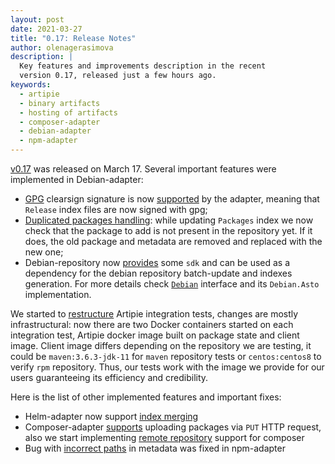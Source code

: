 ```yaml
---
layout: post
date: 2021-03-27
title: "0.17: Release Notes"
author: olenagerasimova
description: |
  Key features and improvements description in the recent
  version 0.17, released just a few hours ago.
keywords:
  - artipie
  - binary artifacts
  - hosting of artifacts
  - composer-adapter
  - debian-adapter
  - npm-adapter
---
```


[v0.17](https://github.com/artipie/artipie/releases/tag/0.17) was released on March 17. 
Several important features were implemented in Debian-adapter: 
- [GPG](https://en.wikipedia.org/wiki/GNU_Privacy_Guard) clearsign signature is now [supported](https://github.com/artipie/debian-adapter/issues/29) 
by the adapter, meaning that `Release` index files are now signed with gpg;
- [Duplicated packages handling](https://github.com/artipie/debian-adapter/issues/74): while updating 
`Packages` index we now check that the package to add is not present in the repository yet. 
If it does, the old package and metadata are removed and replaced with the new one;
- Debian-repository now [provides](https://github.com/artipie/debian-adapter/issues/51) some `sdk` 
and can be used as a dependency for the debian repository batch-update and indexes generation. For 
more details check [`Debian`](https://github.com/artipie/debian-adapter/blob/master/src/main/java/com/artipie/debian/Debian.java) 
interface and its `Debian.Asto` implementation.

We started to [restructure](https://github.com/artipie/artipie/issues/855) Artipie integration tests, 
changes are mostly infrastructural: now there are two Docker containers started on each integration test, 
Artipie docker image built on package state and client image. Client image differs depending on the 
repository we are testing, it could be `maven:3.6.3-jdk-11` for `maven` repository tests 
or `centos:centos8` to verify `rpm` repository. Thus, our tests work with the image we provide for 
our users guaranteeing its efficiency and credibility.

Here is the list of other implemented features and important fixes:
- Helm-adapter now support [index merging](https://github.com/artipie/helm-adapter/issues/102)
- Composer-adapter [supports](https://github.com/artipie/composer-adapter/issues/23) uploading packages via `PUT` HTTP request,
also we start implementing [remote repository](https://github.com/artipie/composer-adapter/issues/77) support for composer
- Bug with [incorrect paths](https://github.com/artipie/npm-adapter/issues/169) in metadata was fixed in npm-adapter
